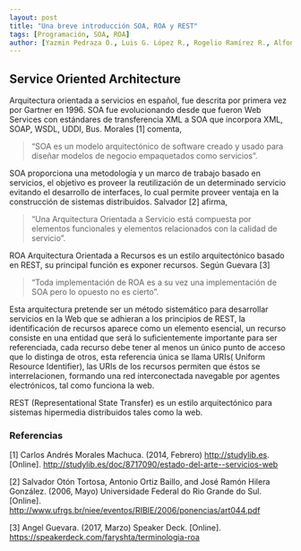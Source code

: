 ```yaml
---
layout: post
title: "Una breve introducción SOA, ROA y REST"
tags: [Programación, SOA, ROA]
author: [Yazmin Pedraza O., Luis G. López R., Rogelio Ramírez R., Alfonso Mozko H. ]
---
```

## Service Oriented Architecture
Arquitectura orientada a servicios en español, fue descrita por primera vez por Gartner en 1996. SOA fue evolucionando desde que fueron Web Services con estándares de transferencia XML a SOA que incorpora XML, SOAP, WSDL, UDDI, Bus. Morales [1] comenta,
>“SOA es un modelo arquitectónico de software creado y usado para diseñar modelos de negocio empaquetados como servicios”.

SOA proporciona una metodología y un marco de trabajo basado en servicios, el objetivo es proveer la reutilización de un determinado servicio evitando el desarrollo de  interfaces, lo cual permite proveer ventaja en la construcción de sistemas distribuidos. Salvador [2] afirma,
>“Una Arquitectura Orientada a Servicio está compuesta por elementos
funcionales y elementos relacionados con la calidad de servicio”.

ROA Arquitectura Orientada a Recursos es un estilo arquitectónico basado en REST, su principal función es exponer recursos. Según Guevara [3]
>“Toda implementación  de ROA es a su vez una implementación de SOA pero lo opuesto no es cierto”.

Esta arquitectura pretende ser un método sistemático para desarrollar servicios en la Web que se adhieran a los principios de REST, la identificación de recursos aparece como un elemento esencial, un recurso consiste en una entidad que será lo suficientemente importante para ser referenciada, cada recurso debe tener al menos un único punto de acceso que lo distinga de otros, esta referencia única se llama URIs( Uniform Resource Identifier), las URIs de los recursos permiten que éstos se interrelacionen, formando una red interconectada navegable por agentes electrónicos, tal como funciona la web.

REST (Representational State Transfer) es un estilo arquitectónico para sistemas hipermedia distribuidos tales como la web.

### Referencias

[1] Carlos Andrés Morales Machuca. (2014, Febrero) http://studylib.es. [Online].
<http://studylib.es/doc/8717090/estado-del-arte--servicios-web>
 
[2] Salvador Otón Tortosa, Antonio Ortiz Baillo, and José Ramón Hilera González. (2006,
Mayo) Universidade Federal do Rio Grande do Sul. [Online].
<http://www.ufrgs.br/niee/eventos/RIBIE/2006/ponencias/art044.pdf>

[3] Angel Guevara. (2017, Marzo) Speaker Deck. [Online].
<https://speakerdeck.com/faryshta/terminologia-roa>
